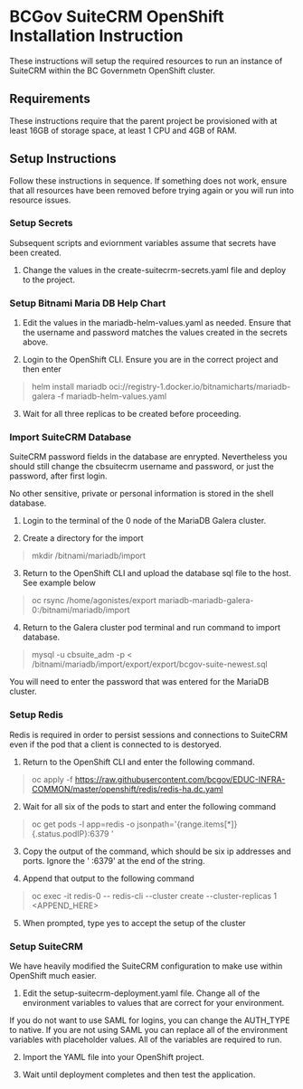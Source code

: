 # BCGov SuiteCRM OpenShift Installation Instruction

These instructions will setup the required resources to run an instance of SuiteCRM within the BC Governmetn OpenShift cluster.

## Requirements

These instructions require that the parent project be provisioned with at least 16GB of storage space, at least 1 CPU and 4GB of RAM. 

## Setup Instructions

Follow these instructions in sequence. If something does not work, ensure that all resources have been removed before trying again or you will run into resource issues.

### Setup Secrets

Subsequent scripts and eviornment variables assume that secrets have been created. 

1. Change the values in the create-suitecrm-secrets.yaml file and deploy to the project.

### Setup Bitnami Maria DB Help Chart

1. Edit the values in the mariadb-helm-values.yaml as needed. Ensure that the username and password matches the values created in the secrets above.

2. Login to the OpenShift CLI. Ensure you are in the correct project and then enter

> helm install mariadb oci://registry-1.docker.io/bitnamicharts/mariadb-galera -f mariadb-helm-values.yaml

3. Wait for all three replicas to be created before proceeding.

### Import SuiteCRM Database

SuiteCRM password fields in the database are enrypted. Nevertheless you should still change the cbsuitecrm username and password, or just the password, after first login.

No other sensitive, private or personal information is stored in the shell database.

1. Login to the terminal of the 0 node of the MariaDB Galera cluster.

2. Create a directory for the import

> mkdir /bitnami/mariadb/import

3. Return to the OpenShift CLI and upload the database sql file to the host. See example below

> oc rsync /home/agonistes/export mariadb-mariadb-galera-0:/bitnami/mariadb/import

4. Return to the Galera cluster pod terminal and run command to import database.

> mysql -u cbsuite_adm -p < /bitnami/mariadb/import/export/export/bcgov-suite-newest.sql

You will need to enter the password that was entered for the MariaDB cluster.

### Setup Redis

Redis is required in order to persist sessions and connections to SuiteCRM even if the pod that a client is connected to is destoryed.

1. Return to the OpenShift CLI and enter the following command.

> oc apply -f https://raw.githubusercontent.com/bcgov/EDUC-INFRA-COMMON/master/openshift/redis/redis-ha.dc.yaml

2. Wait for all six of the pods to start and enter the following command

> oc get pods -l app=redis -o jsonpath='{range.items[*]}{.status.podIP}:6379 '

3. Copy the output of the command, which should be six ip addresses and ports. Ignore the ' :6379' at the end of the string.

4. Append that output to the following command

> oc exec -it redis-0 -- redis-cli --cluster create --cluster-replicas 1 <APPEND_HERE>

5. When prompted, type yes to accept the setup of the cluster

### Setup SuiteCRM

We have heavily modified the SuiteCRM configuration to make use within OpenShift much easier.

1. Edit the setup-suitecrm-deployment.yaml file. Change all of the environment variables to values that are correct for your environment.

If you do not want to use SAML for logins, you can change the AUTH_TYPE to native. If you are not using SAML you can replace all of the environment variables with placeholder values. All of the variables are required to run.

2. Import the YAML file into your OpenShift project. 

3. Wait until deployment completes and then test the application. 



